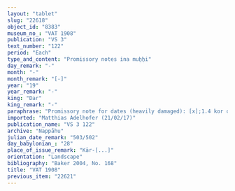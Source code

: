 ```yaml
---
layout: "tablet"
slug: "22618"
object_id: "8383"
museum_no_: "VAT 1908"
publication: "VS 3"
text_number: "122"
period: "Each"
type_and_content: "Promissory notes ina muẖẖi"
day_remark: "-"
month: "-"
month_remark: "[-]"
year: "19"
year_remark: "-"
king: "Dar"
king_remark: "-"
paraphrase: "Promissory note for dates (heavily damaged): [x];1.4 kor of dates, [imp]ost (<em>imittu</em>) of the field in Kār-[...] are owed to <strong><sup>f</sup>A</strong> [...]. [remainder of obv. and beginning of rev. lost] No witnesses legible, the scribe only partly ([...]/[...]//Būṣu).<br /> &nbsp;<br /> <strong><sup>f</sup></strong><strong>A</strong> = <sup>f</sup>Ina-Esagil-ram&acirc;t/Balāṭu//Egibi<br /> &nbsp;"
imported: "Matthias Adelhofer (21/02/17)"
publication_name: "VS 3 122"
archive: "Nappāhu"
julian_date_remark: "503/502"
day_babylonian_: "28"
place_of_issue_remark: "Kār-[...]"
orientation: "Landscape"
bibliography: "Baker 2004, No. 168"
title: "VAT 1908"
previous_item: "22621"
---
```

